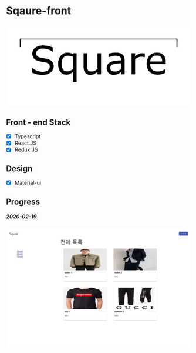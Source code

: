 # Sqaure-front

![square-icon](./image/square-icon.png)

## Front - end Stack

- [x] Typescript
- [x] React.JS
- [x] Redux.JS

## Design

- [x] Material-ui

## Progress

##### 2020-02-19

![200219](./image/200219.png)
